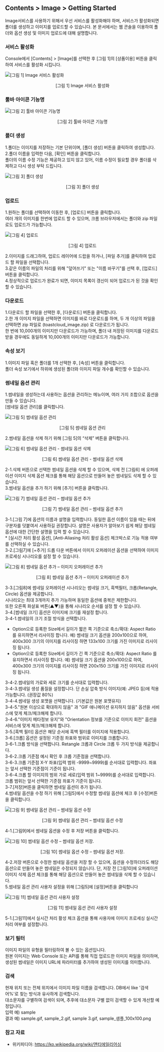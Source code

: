 ## Contents > Image > Getting Started

Image서비스를 사용하기 위해서 우선 서비스를 활성화해야 하며, 서비스가 활성화되면 폴더를 생성하고 이미지를 업로드할 수 있습니다. 본 문서에서는 웹 콘솔을 이용하여 폴더와 옵션 생성 및 이미지 업로드에 대해 설명합니다.

### 서비스 활성화

Console에서 [Contents] > [Image]를 선택한 후 [그림 1]의 [상품이용] 버튼을 클릭하여 서비스를 활성화 시킵니다.

![[그림 1] Image 서비스 활성화](http://static.toastoven.net/prod_img/img_08.png)
<center>[그림 1] Image 서비스 활성화</center>

### 툴바 아이콘 기능명

![[그림 2] 툴바 아이콘 기능명](http://static.toastoven.net/prod_img/img_23.png)
<center>[그림 2] 툴바 아이콘 기능명</center>

### 폴더 생성

1.폴더는 이미지를 저장하는 기본 단위이며, [폴더 생성] 버튼을 클릭하여 생성합니다.  
2.폴더 이름을 입력한 다음, [확인] 버튼을 클릭합니다.  
폴더의 이름 수정 기능은 제공하고 있지 않고 있어, 이름 수정이 필요할 경우 폴더를 삭제하고 다시 생성 부탁 드립니다.

![[그림 3] 폴더 생성](http://static.toastoven.net/prod_img/img_09.png)
<center>[그림 3] 폴더 생성</center>

### 업로드

1.원하는 폴더를 선택하여 이동한 후, [업로드] 버튼을 클릭합니다.  
여러 개의 이미지를 한번에 업로드 할 수 있으며, 크롬 브라우저에서는 폴더와 zip 파일로도 업로드가 가능합니다.

![[그림 4] 업로드](http://static.toastoven.net/prod_img/img_10.png)
<center>[그림 4] 업로드</center>

2.이미지를 드래그하여, 업로드 레이어에 드랍을 하거나, [파일 추가]를 클릭하여 업로드 할 파일을 선택합니다.  
3.같은 이름의 파일의 처리를 위해 "덮어쓰기" 또는 "이름 바꾸기"를 선택 후, [업로드] 버튼을 클릭합니다.  
4.정상적으로 업로드가 완료가 되면, 이미지 목록이 갱신이 되어 업로드가 된 것을 확인할 수 있습니다.  

### 다운로드

1.다운로드 할 파일을 선택한 후, [다운로드] 버튼을 클릭합니다.  
2.한 개 이미지 파일을 선택하면 이미지를 바로 다운로드를 하며, 두 개 이상의 파일을 선택하면 zip 파일로 (toastcloud_image.zip) 로 다운로드가 됩니다.   
한 번에 10,000개의 이미지만 다운로드가 가능하며, 폴더 내 저장된 이미지를 다운로드 받을 경우에도 동일하게 10,000개의 이미지만 다운로드가 가능합니다.

### 속성 보기

1.이미지 파일 혹은 폴더를 1개 선택한 후, [속성] 버튼을 클릭합니다.  
폴더 속성 보기에서 하위에 생성된 폴더와 이미지 파일 개수를 확인할 수 있습니다.

### 썸네일 옵션 관리

1.썸네일을 생성하는데 사용하는 옵션을 관리하는 메뉴이며, 여러 가지 조합으로 옵션을 만들 수 있습니다.   
[썸네일 옵션 관리]를 클릭합니다.

![[그림 5] 썸네일 옵션 관리](http://static.toastoven.net/prod_img/img_16.png)
<center>[그림 5] 썸네일 옵션 관리</center>

2.썸네일 옵션을 삭제 하기 위해 [그림 5]의 “삭제” 버튼을 클릭합니다.

![[그림 6] 썸네일 옵션 관리 - 썸네일 옵션 삭제](http://static.toastoven.net/prod_img/img_17.png)
<center>[그림 6] 썸네일 옵션 관리 - 썸네일 옵션 삭제</center>

2-1.삭제 버튼으로 선택한 썸네일 옵션을 삭제 할 수 있으며, 삭제 전 [그림6] 에 오퍼레이션 이미지 삭제 옵션 체크를 통해 해당 옵션으로 만들어 놓은 썸네일도 삭제 할 수 있습니다.  
3.썸네일 옵션을 추가 하기 위해 [추가] 버튼을 클릭합니다.

![[그림 7] 썸네일 옵션 관리 – 썸네일 옵션 추가](http://static.toastoven.net/prod_img/img_19_new.png)
<center>[그림 7] 썸네일 옵션 관리 – 썸네일 옵션 추가</center>

3-1.[그림 7]에 옵션의 이름과 설명을 입력합니다. 동일한 옵션 이름이 있을 때는 뒤에 구분자를 덧붙여서 사용하길 권장합니다. 설명은 사용자가 알아보기 쉽게 해당 썸네일 옵션에 대한 간단한 설명을 입력 할 수 있습니다.<br>
    * [실시간 처리 활성 옵션], [Anti-Aliasing 처리 활성 옵션] 체크박스로 기능 적용 여부를 선택하실 수 있습니다.     
3-2.[그림7]에 [+추가] 드롭 다운 버튼에서 이미지 오퍼레이션 옵션을 선택하여 이미지 프로세싱 시나리오를 설정 할 수 있습니다.

![[그림 8] 썸네일 옵션 추가 – 이미지 오퍼레이션 추가](http://static.toastoven.net/prod_img/img_20_new.png)
<center>[그림 8] 썸네일 옵션 추가 – 이미지 오퍼레이션 추가</center>

3-3.[그림8]에 썸네일 오퍼레이션 시나리오는 썸네일 크기, 흑백필터, 크롭(Retangle, Circle) 옵션을 제공합니다.  
시나리오는 최대 3개까지 추가 가능하며 동일한 옵션에 중복은 제한합니다.  
또한 오른쪽 화살표 버튼(▲▼)을 통해 시나리오 순서를 설정 할 수 있습니다.  
3-4.[썸네일 크기] 옵션은 이미지에 크기를 재설정 합니다.  
3-4-1.썸네일의 크기 조절 방식을 선택합니다.  

 - Option으로 등록한 Size에서 길이가 짧은 쪽 기준으로 축소/확대: Aspect Ratio 를 유지하면서 리사이징 합니다.
   예) 썸네일 크기 옵션을 200x100으로 하여, 400x300 크기의 이미지를 리사이징 하면 133x100 크기를 가진 이미지로 리사이징 됩니다.
 - Option으로 등록한 Size에서 길이가 긴 쪽 기준으로 축소/확대: Aspect Ratio 를 유지하면서 리사이징 합니다.
   예) 썸네일 크기 옵션을 200x100으로 하여, 400x300 크기의 이미지를 리사이징 하면 200x150 크기를 가진 이미지로 리사이징 됩니다.

3-4-2.썸네일의 가로와 세로 크기를 순서대로 입력합니다.  
3-4-3.썸네일 생성 품질을 설정합니다. 단 손실 압축 방식 이미지(예: JPEG 등)에 적용 가능합니다. (권장값 80%)  
3-4-4.썸네일 생성 포맷을 선택합니다. (기본값은 원본 포맷유지)  
3-4-5."원본 이상으로 확대하지 않음" 과 "GIF 애니메이션 유지하지 않음" 옵션을 서비스에 맞게 체크/체크해제 합니다.  
3-4-6."이미지 메타정보 유지"와 "Orientation 정보를 기준으로 이미지 회전" 옵션을 서비스에 맞게 체크/체크해제 합니다.  
3-5.[흑백 필터] 옵션은 해당 순서에 흑백 필터를 이미지에 적용합니다.  
3-6.[크롭] 옵션은 설정된 기준점 좌표와 범위로 이미지를 크롭합니다.  
3-6-1.크롭 방식을 선택합니다. Retangle 크롭과 Circle 크롭 두 가지 방식을 제공합니다.  
3-6-2.크롭 기준점 예시 확인 후 크롭 기준점을 선택합니다.  
3-6-3.크롭 기준점 X-Y 좌표(입력 범위 -9999~9999)를 순서대로 입력합니다. 좌표는 앞서 선택한 기준점이 기준이 됩니다.  
3-6-4.크롭 할 이미지의 범위 가로 세로(입력 범위 1~9999)를 순서대로 입력합니다. 크롭 범위는 앞서 선택한 기준점 좌표가 기준이 됩니다.  
3-7.[저장]버튼을 클릭하면 썸네일 옵션이 추가 됩니다.  
4.썸네일 옵션을 수정 하기 위해 [그림5]에서 수정할 썸네일 옵션에 체크 후 [수정]버튼을 클릭합니다.  

![[그림 9] 썸네일 옵션 관리 – 썸네일 옵션 수정](http://static.toastoven.net/prod_img/img_20_new.png)
<center>[그림 9] 썸네일 옵션 관리 – 썸네일 옵션 수정</center>

4-1.[그림9]에서 썸네일 옵션을 수정 후 저장 버튼을 클릭합니다.

![[그림 10] 썸네일 옵션 수정 – 썸네일 옵션 저장.](http://static.toastoven.net/prod_img/img_21.png)
<center>[그림 10] 썸네일 옵션 수정 – 썸네일 옵션 저장.</center>

4-2.저장 버튼으로 수정한 썸네일 옵션을 저장 할 수 있으며, 옵션을 수정하더라도 해당 옵션으로 만들어 놓은 썸네일은 수정되지 않습니다. 단, 저장 전 [그림10]에 오퍼레이션 이미지 삭제 옵션 체크를 통해 해당 옵션으로 만들어 놓은 썸네일을 삭제 할 수 있습니다.  
5.썸네일 옵션 관리 사용자 설정을 위해 [그림5]에 [설정]버튼을 클릭합니다

![[그림 11] 썸네일 옵션 관리 사용자 설정](http://static.toastoven.net/prod_img/img_22.png)
<center>[그림 11] 썸네일 옵션 관리 사용자 설정</center>

5-1.[그림11]에서 실시간 처리 활성 체크 옵션을 통해 사용자에 이미지 프로세싱 실시간 처리 여부를 설정합니다.  

### 보기 필터

이미지 파일의 유형을 필터링하여 볼 수 있는 옵션입니다.   
원본 이미지는 Web Console 또는 API를 통해 직접 업로드한 이미지 파일을 의미하며, 생성된 썸네일은 이미지 URL에 파라미터를 추가하여 생성된 이미지를 의미합니다.

### 검색

현재 위치 또는 전체 위치에서 이미지 파일 이름을 검색합니다. DB에서 like '검색어%'로 찾는 방식과 유사하게 검색합니다.   
대소문자를 구별하여 검색이 되며, 추후에 대소문자 구별 없이 검색할 수 있게 개선할 예정입니다.  
입력 예) sample   
결과 예) sample.gif, sample_2.gif, sample 3.gif, sample_샘플_100x100.png  

### 참고 자료
- 위키피디아: https://ko.wikipedia.org/wiki/앤티에일리어싱
